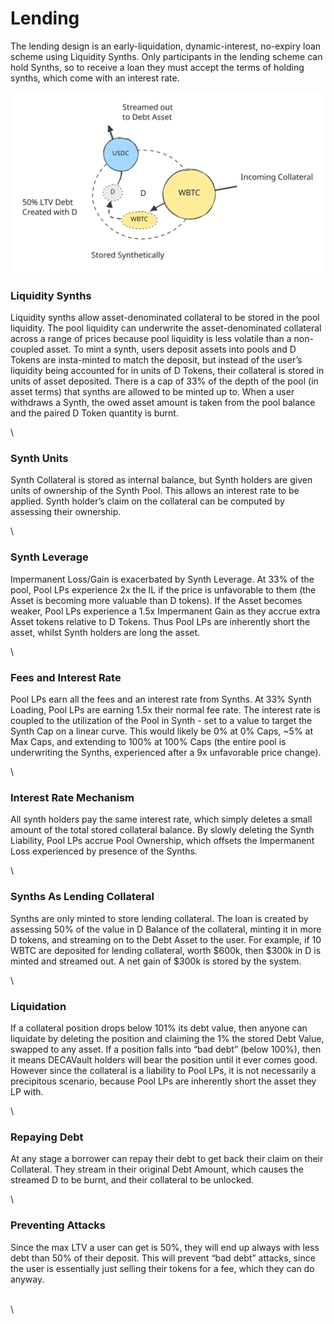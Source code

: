 # Lending

The lending design is an early-liquidation, dynamic-interest, no-expiry loan scheme using Liquidity Synths. Only participants in the lending scheme can hold Synths, so to receive a loan they must accept the terms of holding synths, which come with an interest rate.&#x20;

<img src="../.gitbook/assets/file.excalidraw (2).svg" alt="" class="gitbook-drawing">

### Liquidity Synths&#x20;

Liquidity synths allow asset-denominated collateral to be stored in the pool liquidity. The pool liquidity can underwrite the asset-denominated collateral across a range of prices because pool liquidity is less volatile than a non-coupled asset. To mint a synth, users deposit assets into pools and D Tokens are insta-minted to match the deposit, but instead of the user’s liquidity being accounted for in units of D Tokens, their collateral is stored in units of asset deposited. There is a cap of 33% of the depth of the pool (in asset terms) that synths are allowed to be minted up to. When a user withdraws a Synth, the owed asset amount is taken from the pool balance and the paired D Token quantity is burnt.&#x20;

\


### Synth Units

Synth Collateral is stored as internal balance, but Synth holders are given units of ownership of the Synth Pool. This allows an interest rate to be applied. Synth holder’s claim on the collateral can be computed by assessing their ownership.&#x20;

\


### Synth Leverage

Impermanent Loss/Gain is exacerbated by Synth Leverage. At 33% of the pool, Pool LPs experience 2x the IL if the price is unfavorable to them (the Asset is becoming more valuable than D tokens). If the Asset becomes weaker, Pool LPs experience a 1.5x Impermanent Gain as they accrue extra Asset tokens relative to D Tokens. Thus Pool LPs are inherently short the asset, whilst Synth holders are long the asset.&#x20;

\


### Fees and Interest Rate

Pool LPs earn all the fees and an interest rate from Synths. At 33% Synth Loading, Pool LPs are earning 1.5x their normal fee rate. The interest rate is coupled to the utilization of the Pool in Synth - set to a value to target the Synth Cap on a linear curve. This would likely be 0% at 0% Caps, \~5% at Max Caps, and extending to 100% at 100% Caps (the entire pool is underwriting the Synths, experienced after a 9x unfavorable price change).

\


### Interest Rate Mechanism

All synth holders pay the same interest rate, which simply deletes a small amount of the total stored collateral balance. By slowly deleting the Synth Liability, Pool LPs accrue Pool Ownership, which offsets the Impermanent Loss experienced by presence of the Synths.&#x20;

\


### Synths As Lending Collateral

Synths are only minted to store lending collateral. The loan is created by assessing 50% of the value in D Balance of the collateral, minting it in more D tokens, and streaming on to the Debt Asset to the user. For example, if 10 WBTC are deposited for lending collateral, worth $600k, then $300k in D is minted and streamed out. A net gain of $300k is stored by the system.&#x20;

\


### Liquidation

If a collateral position drops below 101% its debt value, then anyone can liquidate by deleting the position and claiming the 1% the stored Debt Value, swapped to any asset. If a position falls into “bad debt” (below 100%), then it means DECAVault holders will bear the position until it ever comes good. However since the collateral is a liability to Pool LPs, it is not necessarily a precipitous scenario, because Pool LPs are inherently short the asset they LP with.

\


### Repaying Debt

At any stage a borrower can repay their debt to get back their claim on their Collateral. They stream in their original Debt Amount, which causes the streamed D to be burnt, and their collateral to be unlocked.&#x20;

\


### Preventing Attacks

Since the max LTV a user can get is 50%, they will end up always with less debt than 50% of their deposit. This will prevent “bad debt” attacks, since the user is essentially just selling their tokens for a fee, which they can do anyway.

\
\
